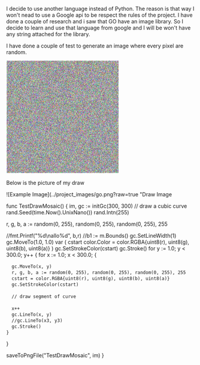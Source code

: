 I decide to use another language instead of Python. The reason is that way I won't nead to
use a Google api to be respect the rules of the project. I have done a couple of research and 
i saw that GO have an image library. So I decide to learn and use that language from google
and I will be won't have any string attached for the library.

I have done a couple of test to generate an image where every pixel are random. 

![Example Image](../project_images/go.png?raw=true "Random pixel")

Below is the picture of my draw

![Example Image](../project_images/go.png?raw=true "Draw Image

func TestDrawMosaic() {
  im, gc := initGc(300, 300)
  // draw a cubic curve
  rand.Seed(time.Now().UnixNano())
  rand.Intn(255)

  r, g, b, a := random(0, 255), random(0, 255), random(0, 255), 255

  //fmt.Printf("%d\nallo%d", b,r)
  //b1 := m.Bounds()
  gc.SetLineWidth(1)
  gc.MoveTo(1.0, 1.0)
  var (
    cstart color.Color = color.RGBA{uint8(r), uint8(g), uint8(b), uint8(a)}
  )
  gc.SetStrokeColor(cstart)
  gc.Stroke()
  for y := 1.0; y < 300.0; y++ {
    for x := 1.0; x < 300.0; {

      gc.MoveTo(x, y)
      r, g, b, a := random(0, 255), random(0, 255), random(0, 255), 255
      cstart = color.RGBA{uint8(r), uint8(g), uint8(b), uint8(a)}
      gc.SetStrokeColor(cstart)

      // draw segment of curve

      x++
      gc.LineTo(x, y)
      //gc.LineTo(x3, y3)
      gc.Stroke()
    }
  }

  saveToPngFile("TestDrawMosaic", im)
}
